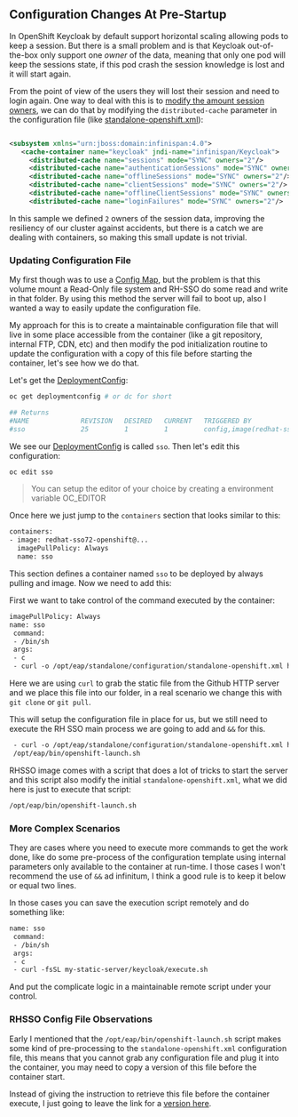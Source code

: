 ## Configuration Changes At Pre-Startup

In OpenShift Keycloak by default support horizontal scaling allowing pods to keep a session. But there is a small problem and is that Keycloak out-of-the-box only support one *owner* of the data, meaning that only one pod will keep the sessions state, if this pod crash the session knowledge is lost and it will start again. 

From the point of view of the users they will lost their session and need to login again. One way to deal with this is to [modify the amount session owners](https://www.keycloak.org/docs/2.5/server_installation/topics/cache/replication.html), we can do that by modifying the ``distributed-cache`` parameter in the configuration file (like [standalone-openshift.xml]()):

```xml

<subsystem xmlns="urn:jboss:domain:infinispan:4.0">
   <cache-container name="keycloak" jndi-name="infinispan/Keycloak">
     <distributed-cache name="sessions" mode="SYNC" owners="2"/>
     <distributed-cache name="authenticationSessions" mode="SYNC" owners="2"/>
     <distributed-cache name="offlineSessions" mode="SYNC" owners="2"/>
     <distributed-cache name="clientSessions" mode="SYNC" owners="2"/>
     <distributed-cache name="offlineClientSessions" mode="SYNC" owners="2"/>
     <distributed-cache name="loginFailures" mode="SYNC" owners="2"/>
```

In this sample we defined ``2`` owners of the session data, improving the resiliency of our cluster against accidents, but there is a catch we are dealing with containers, so making this small update is not trivial.

### Updating Configuration File

My first though was to use a [Config Map](https://kubernetes.io/docs/tasks/configure-pod-container/configure-pod-configmap/), but the problem is that this volume mount a Read-Only file system and RH-SSO do some read and write in that folder. By using this method the server will fail to boot up, also I wanted a way to easily update the configuration file.

My approach for this is to create a maintainable configuration file that will live in some place accessible from the container (like a git repository, internal FTP, CDN, etc) and then modify the pod initialization routine to update the configuration with a copy of this file before starting the container, let's see how we do that.

Let's get the [DeploymentConfig](https://docs.openshift.com/enterprise/3.0/dev_guide/deployments.html):

```sh
oc get deploymentconfig # or dc for short

## Returns
#NAME             REVISION   DESIRED   CURRENT   TRIGGERED BY
#sso              25         1         1         config,image(redhat-sso72-openshift:1.2)
```

We see our [DeploymentConfig](https://docs.openshift.com/enterprise/3.0/dev_guide/deployments.html) is called ``sso``. Then let's edit this configuration:

```sh
oc edit sso
```

> You can setup the editor of your choice by creating a environment variable OC_EDITOR


Once here we just jump to the ``containers`` section that looks similar to this:

```xml
containers:
- image: redhat-sso72-openshift@...
  imagePullPolicy: Always
  name: sso
```

This section defines a container named ``sso`` to be deployed by always pulling and image. Now we need to add this:

First we want to take control of the command executed by the container:

```xml
imagePullPolicy: Always
name: sso
 command:
 - /bin/sh
 args:
 - c
 - curl -o /opt/eap/standalone/configuration/standalone-openshift.xml https://raw.githubusercontent.com/cesarvr/keycloak-examples/master/modifying-keycloak-cfg/standalone-openshift.xml
```

Here we are using ``curl`` to grab the static file from the Github HTTP server and we place this file into our folder, in a real scenario we change this with ``git clone`` or ``git pull``.

This will setup the configuration file in place for us, but we still need to execute the RH SSO main process we are going to add and ``&&`` for this.


```xml
 - curl -o /opt/eap/standalone/configuration/standalone-openshift.xml https://raw.githubusercontent.com/cesarvr/keycloak-examples/master/modifying-keycloak-cfg/standalone-openshift.xml &&
 /opt/eap/bin/openshift-launch.sh
```

RHSSO image comes with a script that does a lot of tricks to start the server and this script also modify the initial ``standalone-openshift.xml``, what we did here is just to execute that script:

```sh
/opt/eap/bin/openshift-launch.sh
```

### More Complex Scenarios

They are cases where you need to execute more commands to get the work done, like do some pre-process of the configuration template using internal parameters only available to the container at run-time. I those cases I won't recommend the use of ``&&`` ad infinitum, I think a good rule is to keep it below or equal two lines. 

In those cases you can save the execution script remotely and do something like: 

```xml
name: sso
 command:
 - /bin/sh
 args:
 - c
 - curl -fsSL my-static-server/keycloak/execute.sh
```

And put the complicate logic in a maintainable remote script under your control. 





### RHSSO Config File Observations 

Early I mentioned that the ``/opt/eap/bin/openshift-launch.sh`` script makes some kind of pre-processing to the ``standalone-openshift.xml`` configuration file, this means that you cannot grab any configuration file and plug it into the container, you may need to copy a version of this file before the container start.

Instead of giving the instruction to retrieve this file before the container execute, I just going to leave the link for a [version here](https://github.com/cesarvr/keycloak-examples/blob/master/modifying-keycloak-cfg/standalone-openshift.xml). 










